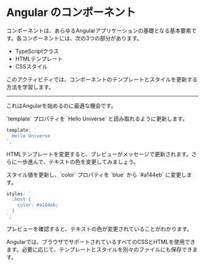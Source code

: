 # Angular のコンポーネント

コンポーネントは、あらゆるAngularアプリケーションの基礎となる基本要素です。各コンポーネントには、次の3つの部分があります。

* TypeScriptクラス
* HTMLテンプレート
* CSSスタイル

このアクティビティでは、コンポーネントのテンプレートとスタイルを更新する方法を学習します。

<hr />

これはAngularを始めるのに最適な機会です。

<docs-workflow>

<docs-step title="コンポーネントテンプレートの更新">
`template` プロパティを `Hello Universe` と読み取れるように更新します。

```ts
template: `
  Hello Universe
`,
```

HTMLテンプレートを変更すると、プレビューがメッセージで更新されます。さらに一歩進んで、テキストの色を変更してみましょう。
</docs-step>

<docs-step title="コンポーネントスタイルの更新">
スタイル値を更新し、`color` プロパティを `blue` から `#a144eb` に変更します。

```ts
styles: `
  :host {
    color: #a144eb;
  }
`,
```

プレビューを確認すると、テキストの色が変更されていることがわかります。
</docs-step>

</docs-workflow>

Angularでは、ブラウザでサポートされているすべてのCSSとHTMLを使用できます。必要に応じて、テンプレートとスタイルを別々のファイルにも保存できます。
